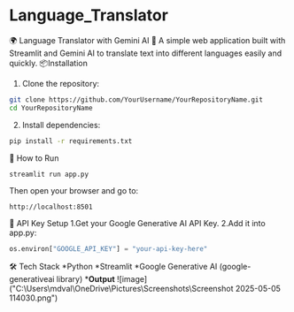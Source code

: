 # Language_Translator
🌍 Language Translator with Gemini AI 🚀
A simple web application built with Streamlit and Gemini AI to translate text into different languages easily and quickly.
📦Installation

1. Clone the repository:
```bash
git clone https://github.com/YourUsername/YourRepositoryName.git
cd YourRepositoryName
```
2. Install dependencies:
```bash
pip install -r requirements.txt
```
🚀 How to Run
```bash
streamlit run app.py
```
Then open your browser and go to:
```text
http://localhost:8501
```
🔑 API Key Setup
1.Get your Google Generative AI API Key.
2.Add it into app.py:
```python
os.environ["GOOGLE_API_KEY"] = "your-api-key-here"
```
🛠️ Tech Stack
*Python
*Streamlit
*Google Generative AI (google-generativeai library)
***Output**
![image]("C:\Users\mdval\OneDrive\Pictures\Screenshots\Screenshot 2025-05-05 114030.png")
